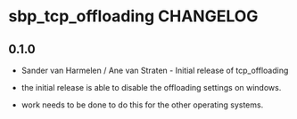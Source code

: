 sbp_tcp_offloading CHANGELOG
============================


0.1.0
-----
- Sander van Harmelen / Ane van Straten - Initial release of tcp_offloading

- the initial release is able to disable the offloading settings on windows.
- work needs to be done to do this for the other operating systems.
